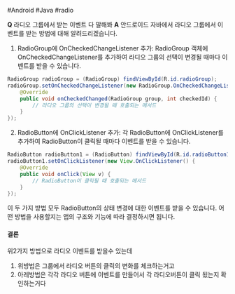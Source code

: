 #Android #Java #radio

**Q**
라디오 그룹에서 받는 이벤트 다 말해봐
**A**
안드로이드 자바에서 라디오 그룹에서 이벤트를 받는 방법에 대해 알려드리겠습니다.

1.  RadioGroup에 OnCheckedChangeListener 추가: RadioGroup 객체에 OnCheckedChangeListener를 추가하여 라디오 그룹의 선택이 변경될 때마다 이벤트를 받을 수 있습니다.
```Java
RadioGroup radioGroup = (RadioGroup) findViewById(R.id.radioGroup);
radioGroup.setOnCheckedChangeListener(new RadioGroup.OnCheckedChangeListener() {
    @Override
    public void onCheckedChanged(RadioGroup group, int checkedId) {
        // 라디오 그룹의 선택이 변경될 때 호출되는 메서드
    }
});
```

2.  RadioButton에 OnClickListener 추가: 각 RadioButton에 OnClickListener를 추가하여 RadioButton이 클릭될 때마다 이벤트를 받을 수 있습니다.
```Java
RadioButton radioButton1 = (RadioButton) findViewById(R.id.radioButton1);
radioButton1.setOnClickListener(new View.OnClickListener() {
    @Override
    public void onClick(View v) {
        // RadioButton이 클릭될 때 호출되는 메서드
    }
});

```
이 두 가지 방법 모두 RadioButton의 상태 변경에 대한 이벤트를 받을 수 있습니다. 어떤 방법을 사용할지는 앱의 구조와 기능에 따라 결정하시면 됩니다.

#### 결론
위2가지 방법으로 라디오 이벤트를 받을수 있는데
1. 위방법은 그룹에서 라디오 버튼의 클릭의 변화를 체크하는거고
2. 아레방법은 각각 라디오 버튼에 이벤트를 만들어서 각 라디오버튼이 클릭 됬는지 확인하는거다
